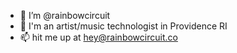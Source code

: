 - 👋 I’m @rainbowcircuit
- 👀 I'm an artist/music technologist in Providence RI
- 📫 hit me up at hey@rainbowcircuit.co
